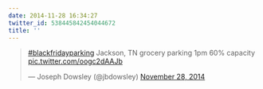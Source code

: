 ```yaml
---
date: 2014-11-28 16:34:27
twitter_id: 538445842454044672
title: ''
---
```


<blockquote class="twitter-tweet"><p lang="en" dir="ltr"><a href="https://twitter.com/hashtag/blackfridayparking?src=hash&amp;ref_src=twsrc%5Etfw">#blackfridayparking</a> Jackson, TN grocery parking 1pm 60% capacity <a href="http://t.co/oogc2dAAJb">pic.twitter.com/oogc2dAAJb</a></p>&mdash; Joseph Dowsley (@jbdowsley) <a href="https://twitter.com/jbdowsley/status/538424851212828672?ref_src=twsrc%5Etfw">November 28, 2014</a></blockquote>
<script async src="https://platform.twitter.com/widgets.js" charset="utf-8"></script>
